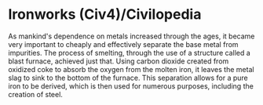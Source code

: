 # Ironworks (Civ4)/Civilopedia

As mankind's dependence on metals increased through the ages, it became very important to cheaply and effectively separate the base metal from impurities. The process of smelting, through the use of a structure called a blast furnace, achieved just that. Using carbon dioxide created from oxidized coke to absorb the oxygen from the molten iron, it leaves the metal slag to sink to the bottom of the furnace. This separation allows for a pure iron to be derived, which is then used for numerous purposes, including the creation of steel.